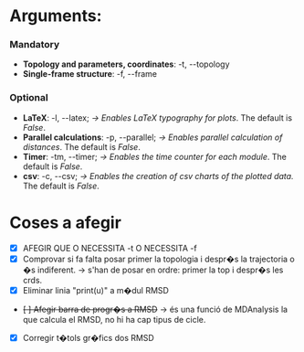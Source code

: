 # Arguments:

### Mandatory

- **Topology and parameters, coordinates**: -t, --topology
- **Single-frame structure**: -f, --frame

### Optional

- **LaTeX**: -l, --latex; _-> Enables LaTeX typography for plots_. The default is _False_.
- **Parallel calculations**: -p, --parallel; _-> Enables parallel calculation of distances_. The default is _False_.
- **Timer**: -tm, --timer; _-> Enables the time counter for each module_. The default is _False_.
- **csv**: -c, --csv; _-> Enables the creation of csv charts of the plotted data._ The default is _False_.

# Coses a afegir

- [X] AFEGIR QUE O NECESSITA -t O NECESSITA -f
- [X] Comprovar si fa falta posar primer la topologia i despr�s la trajectoria o �s indiferent. -> s'han de posar en ordre: primer la top i despr�s les crds.
- [X] Eliminar linia "print(u)" a m�dul RMSD
- ~~[ ] Afegir barra de progr�s a RMSD~~ -> és una funció de MDAnalysis la que calcula el RMSD, no hi ha cap tipus de cicle.
- [X] Corregir t�tols gr�fics dos RMSD



